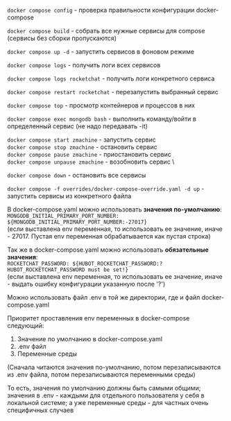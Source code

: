 `docker compose config` - проверка правильности конфигурации docker-compose

`docker compose build` - собрать все нужные сервисы для compose (сервисы без сборки пропускаются)

`docker compose up -d` - запустить сервисов в фоновом режиме

`docker compose logs` - получить логи всех сервисов

`docker compose logs rocketchat` - получить логи конкретного сервиса

`docker compose restart rocketchat` - перезапустить выбранный сервис

`docker compose top` - просмотр контейнеров и процессов в них

`docker compose exec mongodb bash` - выполнить команду/войти в определенный сервис (не надо передавать -it)

`docker compose start zmachine` - запустить сервис \
`docker compose stop zmachine` - остановить сервис \
`docker compose pause zmachine` - приостановить сервис \
`docker compose unpause zmachine` - возобновить сервис \

`docker compose down` - остановить все сервисы

`docker compose -f overrides/docker-compose-override.yaml -d up` - запустить сервисы из конкретного файла

В docker-compose.yaml можно использовать **значения по-умолчанию**: \
`MONGODB_INITIAL_PRIMARY_PORT_NUMBER: ${MONGODB_INITIAL_PRIMARY_PORT_NUMBER:-27017}` \
(если выставлена env переменная, то использовать ее значение, иначе - 27017. Пустая env
переменная обрабатывается как пустая строка)

Так же в docker-compose.yaml можно использовать **обязательные значения**: \
`ROCKETCHAT_PASSWORD: ${HUBOT_ROCKETCHAT_PASSWORD:?HUBOT_ROCKETCHAT_PASSWORD must be set!}` \
(если выставлена env переменная, то использовать ее значение, иначе - выдать ошибку конфигурации указанную после '?')

Можно использовать файл .env в той же директории, где и файл docker-compose.yaml

Приоритет проставления env переменных в docker-compose следующий:
1. Значение по умолчанию в docker-compose.yaml
2. .env файл
3. Переменные среды

(Сначала читаются значения по-умолчанию, потом перезаписываются из .env файла, потом перезаписываются переменными среды)

То есть, значения по умолчанию должны быть самыми общими; значения в .env - каждыми для отдельного пользователя у себя
в локальной системе; а уже переменные среды - для частных очень специфичных случаев
